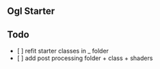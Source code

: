 ## Ogl Starter

## Todo

- [ ] refit starter classes in \_ folder
- [ ] add post processing folder + class + shaders
